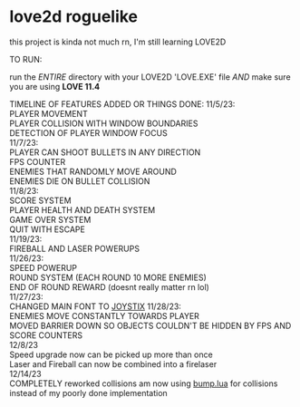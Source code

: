 # love2d roguelike

this project is kinda not much rn, I'm still learning LOVE2D


TO RUN:

run the *ENTIRE* directory with your LOVE2D 'LOVE.EXE' file *AND* make sure you are using **LOVE 11.4**



TIMELINE OF FEATURES ADDED OR THINGS DONE:
11/5/23:<br>
PLAYER MOVEMENT<br>
PLAYER COLLISION WITH WINDOW BOUNDARIES<br>
DETECTION OF PLAYER WINDOW FOCUS<br>
11/7/23:<br>
PLAYER CAN SHOOT BULLETS IN ANY DIRECTION<br>
FPS COUNTER<br>
ENEMIES THAT RANDOMLY MOVE AROUND<br>
ENEMIES DIE ON BULLET COLLISION<br>
11/8/23:<br>
SCORE SYSTEM<br>
PLAYER HEALTH AND DEATH SYSTEM<br>
GAME OVER SYSTEM<br>
QUIT WITH ESCAPE<br>
11/19/23:<br>
FIREBALL AND LASER POWERUPS<br>
11/26/23:<br>
SPEED POWERUP<br>
ROUND SYSTEM (EACH ROUND 10 MORE ENEMIES)<br>
END OF ROUND REWARD (doesnt really matter rn lol)<br>
11/27/23:<br>
CHANGED MAIN FONT TO <a href="https://typodermicfonts.com/proportional-joystix/">JOYSTIX</a>
11/28/23:<br>
ENEMIES MOVE CONSTANTLY TOWARDS PLAYER<br>
MOVED BARRIER DOWN SO OBJECTS COULDN'T BE HIDDEN BY FPS AND SCORE COUNTERS<br>
12/8/23<br>
Speed upgrade now can be picked up more than once<br>
Laser and Fireball can now be combined into a firelaser<br>
12/14/23<br>
COMPLETELY reworked collisions am now using <a href="https://github.com/kikito/bump.lua">bump.lua</a> for collisions instead of my poorly done implementation<br>